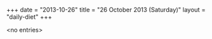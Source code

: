 +++
date = "2013-10-26"
title = "26 October 2013 (Saturday)"
layout = "daily-diet"
+++


\<no entries\>
